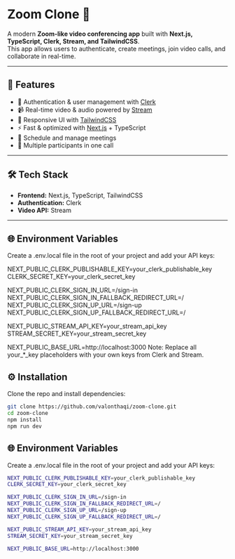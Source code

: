 # Zoom Clone 🎥

A modern **Zoom-like video conferencing app** built with **Next.js, TypeScript, Clerk, Stream, and TailwindCSS**.  
This app allows users to authenticate, create meetings, join video calls, and collaborate in real-time.

---

## 🚀 Features
- 🔐 Authentication & user management with [Clerk](https://clerk.com/)
- 📹 Real-time video & audio powered by [Stream](https://getstream.io/)
- 🎨 Responsive UI with [TailwindCSS](https://tailwindcss.com/)
- ⚡ Fast & optimized with [Next.js](https://nextjs.org/) + TypeScript
- 📅 Schedule and manage meetings
- 👥 Multiple participants in one call

---

## 🛠️ Tech Stack
- **Frontend:** Next.js, TypeScript, TailwindCSS
- **Authentication:** Clerk
- **Video API:** Stream

---

## 🌐 Environment Variables

Create a .env.local file in the root of your project and add your API keys:

NEXT_PUBLIC_CLERK_PUBLISHABLE_KEY=your_clerk_publishable_key
CLERK_SECRET_KEY=your_clerk_secret_key

NEXT_PUBLIC_CLERK_SIGN_IN_URL=/sign-in
NEXT_PUBLIC_CLERK_SIGN_IN_FALLBACK_REDIRECT_URL=/
NEXT_PUBLIC_CLERK_SIGN_UP_URL=/sign-up
NEXT_PUBLIC_CLERK_SIGN_UP_FALLBACK_REDIRECT_URL=/

NEXT_PUBLIC_STREAM_API_KEY=your_stream_api_key
STREAM_SECRET_KEY=your_stream_secret_key

NEXT_PUBLIC_BASE_URL=http://localhost:3000
Note: Replace all your_*_key placeholders with your own keys from Clerk and Stream.

## ⚙️ Installation
Clone the repo and install dependencies:



```bash
git clone https://github.com/valonthaqi/zoom-clone.git
cd zoom-clone
npm install
npm run dev
```


## 🌐 Environment Variables

Create a .env.local file in the root of your project and add your API keys:

```bash
NEXT_PUBLIC_CLERK_PUBLISHABLE_KEY=your_clerk_publishable_key
CLERK_SECRET_KEY=your_clerk_secret_key

NEXT_PUBLIC_CLERK_SIGN_IN_URL=/sign-in
NEXT_PUBLIC_CLERK_SIGN_IN_FALLBACK_REDIRECT_URL=/
NEXT_PUBLIC_CLERK_SIGN_UP_URL=/sign-up
NEXT_PUBLIC_CLERK_SIGN_UP_FALLBACK_REDIRECT_URL=/

NEXT_PUBLIC_STREAM_API_KEY=your_stream_api_key
STREAM_SECRET_KEY=your_stream_secret_key

NEXT_PUBLIC_BASE_URL=http://localhost:3000
```
